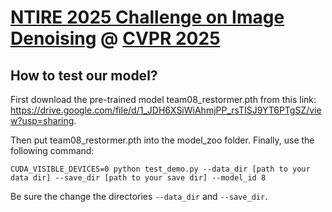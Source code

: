 # [NTIRE 2025 Challenge on Image Denoising](https://cvlai.net/ntire/2025/) @ [CVPR 2025](https://cvpr.thecvf.com/)

## How to test our model?

First download the pre-trained model team08_restormer.pth from this link: https://drive.google.com/file/d/1_JDH6XSiWiAhmjPP_rsTISJ9YT6PTgSZ/view?usp=sharing. 

Then put team08_restormer.pth into the model_zoo folder. Finally, use the following command:

```
CUDA_VISIBLE_DEVICES=0 python test_demo.py --data_dir [path to your data dir] --save_dir [path to your save dir] --model_id 8
```
Be sure the change the directories `--data_dir` and `--save_dir`.

